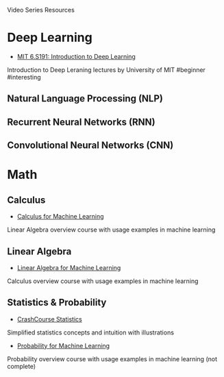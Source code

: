 Video Series Resources

# Deep Learning
* [MIT 6.S191: Introduction to Deep Learning](https://youtube.com/playlist?list=PLtBw6njQRU-rwp5__7C0oIVt26ZgjG9NI)

Introduction to Deep Leraning lectures by University of MIT
#beginner #interesting

## Natural Language Processing (NLP)

## Recurrent Neural Networks (RNN)

## Convolutional Neural Networks (CNN)

# Math

## Calculus
* [Calculus for Machine Learning](https://youtube.com/playlist?list=PLRDl2inPrWQVu2OvnTvtkRpJ-wz-URMJx&si=rmv8HuERzi8hd1fY)

Linear Algebra overview course with usage examples in machine learning

## Linear Algebra
* [Linear Algebra for Machine Learning](https://youtube.com/playlist?list=PLRDl2inPrWQVu2OvnTvtkRpJ-wz-URMJx&si=rmv8HuERzi8hd1fY)

Calculus overview course with usage examples in machine learning

## Statistics & Probability 
* [CrashCourse Statistics](https://www.youtube.com/playlist?list=PL8dPuuaLjXtNM_Y-bUAhblSAdWRnmBUcr)

 Simplified statistics concepts and intuition with illustrations

* [Probability for Machine Learning](https://youtube.com/playlist?list=PLRDl2inPrWQWwJ1mh4tCUxlLfZ76C1zge&si=3gbE4LNE07ePhp6w)

Probability overview course with usage examples in machine learning (not complete)